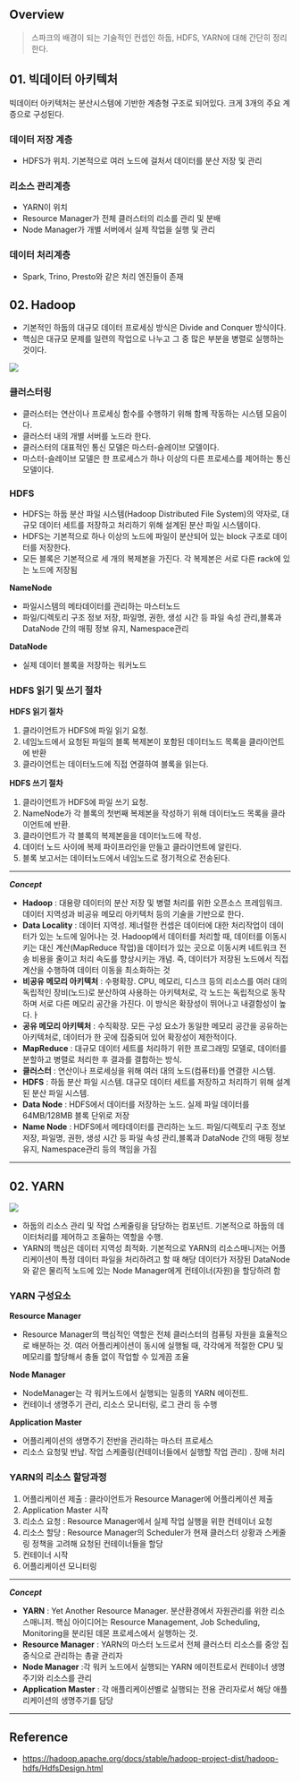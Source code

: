 ## Overview

> 스파크의 배경이 되는 기술적인 컨셉인 하둡, HDFS, YARN에 대해 간단히 정리한다.

## 01. 빅데이터 아키텍처

빅데이터 아키텍처는 분산시스템에 기반한 계층형 구조로 되어있다. 크게 3개의 주요 계증으로 구성된다.

### 데이터 저장 계층

- HDFS가 위치. 기본적으로 여러 노드에 걸처서 데이터를 분산 저장 및 관리

### 리소스 관리계층

- YARN이 위치
- Resource Manager가 전체 클러스터의 리소를 관리 및 분배
- Node Manager가 개별 서버에서 실제 작업을 실행 및 관리

### 데이터 처리계층

- Spark, Trino, Presto와 같은 처리 엔진들이 존재

## 02. Hadoop

- 기본적인 하둡의 대규모 데이터 프로세싱 방식은 Divide and Conquer 방식이다.
- 핵심은 대규모 문제를 일련의 작업으로 나누고 그 중 많은 부분을 병렬로 실행하는 것이다.


![](../../../../../static/images/hadoop.png)

### **클러스터링**

- 클러스터는 연산이나 프로세싱 함수를 수행하기 위해 함께 작동하는 시스템 모음이다.
- 클러스터 내의 개별 서버를 노드라 한다.
- 클러스터의 대표적인 통신 모델은 마스터-슬레이브 모델이다.
- 마스터-슬레이브 모델은 한 프로세스가 하나 이상의 다른 프로세스를 제어하는 통신 모델이다.

### HDFS

- HDFS는 하둡 분산 파일 시스템(Hadoop Distributed File System)의 약자로, 대규모 데이터 세트를 저장하고 처리하기 위해 설계된 분산 파일 시스템이다.
- HDFS는 기본적으로 하나 이상의 노드에 파일이 분산되어 있는 block 구조로 데이터를 저장한다.
- 모든 블록은 기본적으로 세 개의 복제본을 가진다. 각 복제본은 서로 다른 rack에 있는 노드에 저장됨

**NameNode**

- 파일시스템의 메타데이터를 관리하는 마스터노드
- 파일/디렉토리 구조 정보 저장, 파일명, 권한, 생성 시간 등 파일 속성 관리,블록과 DataNode 간의 매핑 정보 유지, Namespace관리

**DataNode**

- 실제 데이터 블록을 저장하는 워커노드

### HDFS 읽기 및 쓰기 절차

**HDFS 읽기 절차**

1. 클라이언트가 HDFS에 파일 읽기 요청.
2. 네임노드에서 요청된 파일의 블록 복제본이 포함된 데이터노드 목록을 클라이언트에 반환
3. 클라이언트는 데이터노드에 직접 연결하여 블록을 읽는다.

**HDFS 쓰기 절차**

1. 클라이언트가 HDFS에 파일 쓰기 요청.
2. NameNode가 각 블록의 첫번째 복제본을 작성하기 위해 데이터노드 목록을 클라이언트에 반환.
3. 클라이언트가 각 블록의 복제본을을 데이터노드에 작성.
4. 데이터 노드 사이에 복제 파이프라인을 만들고 클라이언트에 알린다.
5. 블록 보고서는 데이터노드에서 네임노드로 정기적으로 전송된다.

---

**_Concept_**

- **Hadoop** : 대용량 데이터의 분산 저장 및 병렬 처리를 위한 오픈소스 프레임워크. 데이터 지역성과 비공유 메모리 아키텍처 등의 기술을 기반으로 한다.
- **Data Locality** : 데이터 지역성. 제너럴한 컨셉은 데이터에 대한 처리작업이 데이터가 있는 노드에 일어나는 것. Hadoop에서 데이터를 처리할 때, 데이터를 이동시키는 대신 계산(MapReduce 작업)을 데이터가 있는 곳으로 이동시켜 네트워크 전송 비용을 줄이고 처리 속도를 향상시키는 개념. 즉, 데이터가 저장된 노드에서 직접 계산을 수행하여 데이터 이동을 최소화하는 것
- **비공유 메모리 아키텍처** : 수평확장. CPU, 메모리, 디스크 등의 리소스를 여러 대의 독립적인 장비(노드)로 분산하여 사용하는 아키텍처로, 각 노드는 독립적으로 동작하며 서로 다른 메모리 공간을 가진다. 이 방식은 확장성이 뛰어나고 내결함성이 높다.ㅏ
- **공유 메모리 아키텍처** : 수직확장. 모든 구성 요소가 동일한 메모리 공간을 공유하는 아키텍처로, 데이터가 한 곳에 집중되어 있어 확장성이 제한적이다.
- **MapReduce** : 대규모 데이터 세트를 처리하기 위한 프로그래밍 모델로, 데이터를 분할하고 병렬로 처리한 후 결과를 결합하는 방식.
- **클러스터** : 연산이나 프로세싱을 위해 여러 대의 노드(컴퓨터)를 연결한 시스템.
- **HDFS** : 하둡 분산 파일 시스템. 대규모 데이터 세트를 저장하고 처리하기 위해 설계된 분산 파일 시스템.
- **Data Node** : HDFS에서 데이터를 저장하는 노드. 실제 파일 데이터를 64MB/128MB 블록 단위로 저장
- **Name Node** : HDFS에서 메타데이터를 관리하는 노드. 파일/디렉토리 구조 정보 저장, 파일명, 권한, 생성 시간 등 파일 속성 관리,블록과 DataNode 간의 매핑 정보 유지, Namespace관리 등의 책임을 가짐

---



## 02. YARN


![](../../../../../static/images/yarn.png)

- 하둡의 리소스 관리 및 작업 스케줄링을 담당하는 컴포넌트. 기본적으로 하둡의 데이터처리를 제어하고 조율하는 역할을 수행.
- YARN의 핵심은 데이터 지역성 최적화. 기본적으로 YARN의 리소스매니저는 어플리케이션이 특정 데이터 파일을 처리하려고 할 때 해당 데이터가 저장된 DataNode와 같은 물리적 노드에 있는 Node Manager에게 컨테이너(자원)을 할당하려 함

### YARN 구성요소

**Resource Manager**

- Resource Manager의 핵심적인 역할은 전체 클러스터의 컴퓨팅 자원을 효율적으로 배분하는 것. 여러 어플리케이션이 동시에 실행될 때, 각각에게 적절한 CPU 및 메모리를 할당해서 충돌 없이 작업할 수 있게끔 조율

**Node Manager**
- NodeManager는 각 워커노드에서 실행되는 일종의 YARN 에이전트. 
- 컨테이너 생명주기 관리, 리소스 모니터링, 로그 관리 등 수행

**Application Master**

- 어플리케이션의 생명주기 전반을 관리하는 마스터 프로세스
- 리소스 요청및 반납. 작업 스케줄링(컨테이너들에서 실행할 작업 관리) . 장애 처리


### YARN의 리소스 할당과정

1. 어플리케이션 제출 : 클라이언트가 Resource Manager에 어플리케이션 제출
1. Application Master 시작 
1. 리소스 요청 : Resource Manager에서 실제 작업 실행을 위한 컨테이너 요청
1. 리소스 할당 : Resource Manager의 Scheduler가 현재 클러스터 상황과 스케줄링 정책을 고려해 요청된 컨테이너들을 할당
1. 컨테이너 시작
1. 어플리케이션 모니터링

---

**_Concept_**

- **YARN** : Yet Another Resource Manager. 분산환경에서 자원관리를 위한 리소스매니저. 핵심 아이디어는 Resource Management, Job Scheduling, Monitoring을 분리된 데몬 프로세스에서 실행하는 것.
- **Resource Manager** : YARN의 마스터 노드로서 전체 클러스터 리소스를 중앙 집중식으로 관리하는 총괄 관리자 
- **Node Manager** :각 워커 노드에서 실행되는 YARN 에이전트로서 컨테이너 생명주기와 리소스를 관리
- **Application Master** : 각 애플리케이션별로 실행되는 전용 관리자로서 해당 애플리케이션의 생명주기를 담당 


---

## Reference

- https://hadoop.apache.org/docs/stable/hadoop-project-dist/hadoop-hdfs/HdfsDesign.html
